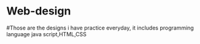 # Web-design
#Those are the designs i have practice everyday, it includes programming language java script,HTML,CSS
